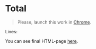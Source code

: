 # Total

> Please, launch this work in [Chrome](https://www.google.com/intl/uk_ua/chrome/).

Lines:

You can see final HTML-page [here](https://mezgoodle.github.io/canvas-graph-visualize/Lab_rob_6/).